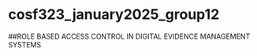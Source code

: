 # cosf323_january2025_group12
##ROLE BASED ACCESS CONTROL IN DIGITAL EVIDENCE MANAGEMENT SYSTEMS   
                                              